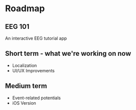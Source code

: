 # Roadmap

## EEG 101

An interactive EEG tutorial app

## Short term - what we're working on now

- Localization
- UI/UX Improvements

## Medium term
- Event-related potentials
- iOS Version
